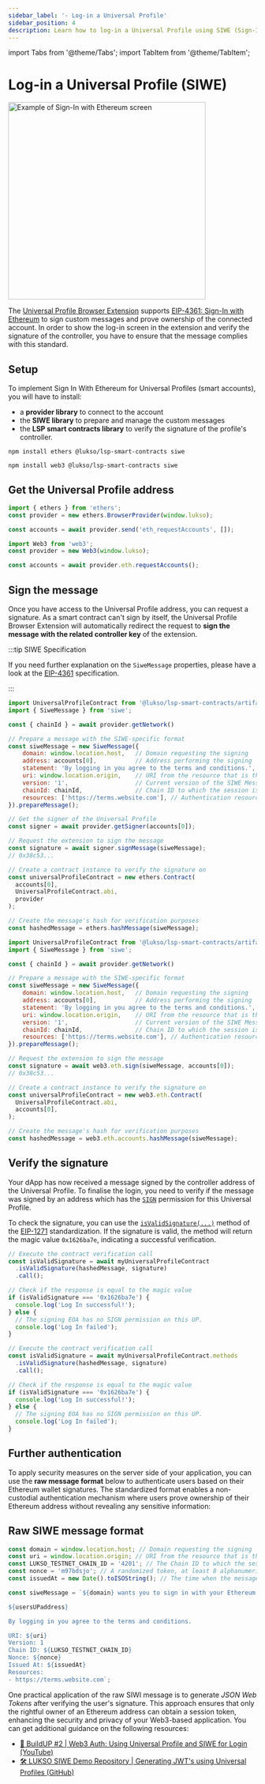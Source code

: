 ```yaml
---
sidebar_label: '- Log-in a Universal Profile'
sidebar_position: 4
description: Learn how to log-in a Universal Profile using SIWE (Sign-In With Ethereum).
---
```


import Tabs from '@theme/Tabs';
import TabItem from '@theme/TabItem';

# Log-in a Universal Profile (SIWE)

<div style={{textAlign: 'center'}}>

<img
    src="/img/tutorials/up_extension_login.png"
    alt="Example of Sign-In with Ethereum screen"
    width="400"
/>

</div>

The [Universal Profile Browser Extension](https://chrome.google.com/webstore/detail/universal-profiles/abpickdkkbnbcoepogfhkhennhfhehfn) supports [EIP-4361: Sign-In with Ethereum](https://eips.ethereum.org/EIPS/eip-4361) to sign custom messages and prove ownership of the connected account. In order to show the log-in screen in the extension and verify the signature of the controller, you have to ensure that the message complies with this standard.

## Setup

To implement Sign In With Ethereum for Universal Profiles (smart accounts), you will have to install:

- a **provider library** to connect to the account
- the **SIWE library** to prepare and manage the custom messages
- the **LSP smart contracts library** to verify the signature of the profile's controller.

<Tabs groupId="provider-lib">
  <TabItem value="ethers" label="ethers">

```shell
npm install ethers @lukso/lsp-smart-contracts siwe
```

  </TabItem>
  <TabItem value="web3" label="web3">

```shell
npm install web3 @lukso/lsp-smart-contracts siwe
```

  </TabItem>
</Tabs>

## Get the Universal Profile address

<Tabs groupId="provider-lib">
  <TabItem value="ethers" label="ethers">

```js
import { ethers } from 'ethers';
const provider = new ethers.BrowserProvider(window.lukso);

const accounts = await provider.send('eth_requestAccounts', []);
```

  </TabItem>
  <TabItem value="web3" label="web3">

```js
import Web3 from 'web3';
const provider = new Web3(window.lukso);

const accounts = await provider.eth.requestAccounts();
```

  </TabItem>
</Tabs>

## Sign the message

Once you have access to the Universal Profile address, you can request a signature. As a smart contract can't sign by itself, the Universal Profile Browser Extension will automatically redirect the request to **sign the message with the related controller key** of the extension.

:::tip SIWE Specification

If you need further explanation on the `SiweMessage` properties, please have a look at the [EIP-4361](https://eips.ethereum.org/EIPS/eip-4361) specification.

:::

<Tabs groupId="provider-lib">
  <TabItem value="ethers" label="ethers">

<!-- prettier-ignore-start -->
```js
import UniversalProfileContract from '@lukso/lsp-smart-contracts/artifacts/UniversalProfile.json';
import { SiweMessage } from 'siwe';

const { chainId } = await provider.getNetwork()

// Prepare a message with the SIWE-specific format
const siweMessage = new SiweMessage({
    domain: window.location.host,   // Domain requesting the signing
    address: accounts[0],           // Address performing the signing
    statement: 'By logging in you agree to the terms and conditions.', // Human-readable assertion the user signs
    uri: window.location.origin,    // URI from the resource that is the subject of the signature
    version: '1',                   // Current version of the SIWE Message
    chainId: chainId,               // Chain ID to which the session is bound to
    resources: ['https://terms.website.com'], // Authentication resource as part of authentication by the relying party
}).prepareMessage();

// Get the signer of the Universal Profile 
const signer = await provider.getSigner(accounts[0]);

// Request the extension to sign the message
const signature = await signer.signMessage(siweMessage);
// 0x38c53...

// Create a contract instance to verify the signature on
const universalProfileContract = new ethers.Contract(
  accounts[0],
  UniversalProfileContract.abi,
  provider
);

// Create the message's hash for verification purposes
const hashedMessage = ethers.hashMessage(siweMessage);
```
<!-- prettier-ignore-end -->

  </TabItem>
  <TabItem value="web3" label="web3">

<!-- prettier-ignore-start -->
```js
import UniversalProfileContract from '@lukso/lsp-smart-contracts/artifacts/UniversalProfile.json';
import { SiweMessage } from 'siwe';

const { chainId } = await provider.getNetwork()

// Prepare a message with the SIWE-specific format
const siweMessage = new SiweMessage({
    domain: window.location.host,   // Domain requesting the signing
    address: accounts[0],           // Address performing the signing
    statement: 'By logging in you agree to the terms and conditions.', // Human-readable assertion the user signs
    uri: window.location.origin,    // URI from the resource that is the subject of the signature
    version: '1',                   // Current version of the SIWE Message
    chainId: chainId,               // Chain ID to which the session is bound to
    resources: ['https://terms.website.com'], // Authentication resource as part of authentication by the relying party
}).prepareMessage();

// Request the extension to sign the message
const signature = await web3.eth.sign(siweMessage, accounts[0]);
// 0x38c53...

// Create a contract instance to verify the signature on
const universalProfileContract = new web3.eth.Contract(
  UniversalProfileContract.abi,
  accounts[0],
);

// Create the message's hash for verification purposes
const hashedMessage = web3.eth.accounts.hashMessage(siweMessage);
```
<!-- prettier-ignore-end -->

  </TabItem>
</Tabs>

## Verify the signature

Your dApp has now received a message signed by the controller address of the Universal Profile. To finalise the login, you need to verify if the message was signed by an address which has the [`SIGN`](../../standards/universal-profile/lsp6-key-manager.md#permissions) permission for this Universal Profile.

To check the signature, you can use the [`isValidSignature(...)`](../../contracts/contracts/UniversalProfile.md#isvalidsignature) method of the [EIP-1271](https://eips.ethereum.org/EIPS/eip-1271) standardization. If the signature is valid, the method will return the magic value `0x1626ba7e`, indicating a successful verification.

<Tabs groupId="provider-lib">
  <TabItem value="ethers" label="ethers">

```js
// Execute the contract verification call
const isValidSignature = await myUniversalProfileContract
  .isValidSignature(hashedMessage, signature)
  .call();

// Check if the response is equal to the magic value
if (isValidSignature === '0x1626ba7e') {
  console.log('Log In successful!');
} else {
  // The signing EOA has no SIGN permission on this UP.
  console.log('Log In failed');
}
```

  </TabItem>
  <TabItem value="web3" label="web3">

```js
// Execute the contract verification call
const isValidSignature = await myUniversalProfileContract.methods
  .isValidSignature(hashedMessage, signature)
  .call();

// Check if the response is equal to the magic value
if (isValidSignature === '0x1626ba7e') {
  console.log('Log In successful!');
} else {
  // The signing EOA has no SIGN permission on this UP.
  console.log('Log In failed');
}
```

  </TabItem>
</Tabs>

## Further authentication

To apply security measures on the server side of your application, you can use the **raw message format** below to authenticate users based on their Ethereum wallet signatures. The standardized format enables a non-custodial authentication mechanism where users prove ownership of their Ethereum address without revealing any sensitive information:

## Raw SIWE message format

```js
const domain = window.location.host; // Domain requesting the signing
const uri = window.location.origin; // URI from the resource that is the subject of the signature
const LUKSO_TESTNET_CHAIN_ID = '4201'; // The Chain ID to which the session is bound to
const nonce = 'm97bdsjo'; // A randomized token, at least 8 alphanumeric characters
const issuedAt = new Date().toISOString(); // The time when the message was generated

const siweMessage = `${domain} wants you to sign in with your Ethereum account:

${usersUPaddress}

By logging in you agree to the terms and conditions.

URI: ${uri}
Version: 1
Chain ID: ${LUKSO_TESTNET_CHAIN_ID}
Nonce: ${nonce}
Issued At: ${issuedAt}
Resources:
- https://terms.website.com`;
```

One practical application of the raw SIWI message is to generate _JSON Web Tokens_ after verifying the user's signature. This approach ensures that only the rightful owner of an Ethereum address can obtain a session token, enhancing the security and privacy of your Web3-based application. You can get additional guidance on the following resources:

- [🎥 BuildUP #2 | Web3 Auth: Using Universal Profile and SIWE for Login (YouTube)](https://www.youtube.com/watch?v=lY18lBu3_XA)
- [🛠️ LUKSO SIWE Demo Repository | Generating JWT's using Universal Profiles (GitHub)](https://github.com/richtera/lukso-siwe-demo)
